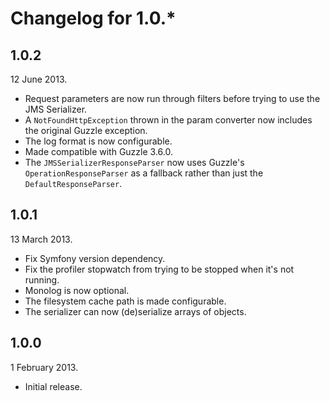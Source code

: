 Changelog for 1.0.*
===================

1.0.2
-----

12 June 2013.

* Request parameters are now run through filters before trying to use the JMS Serializer.
* A `NotFoundHttpException` thrown in the param converter now includes the original Guzzle exception.
* The log format is now configurable.
* Made compatible with Guzzle 3.6.0.
* The `JMSSerializerResponseParser` now uses Guzzle's `OperationResponseParser` as a fallback rather than just the `DefaultResponseParser`.

1.0.1
-----

13 March 2013.

* Fix Symfony version dependency.
* Fix the profiler stopwatch from trying to be stopped when it's not running.
* Monolog is now optional.
* The filesystem cache path is made configurable.
* The serializer can now (de)serialize arrays of objects.

1.0.0
-----

1 February 2013.

* Initial release.
